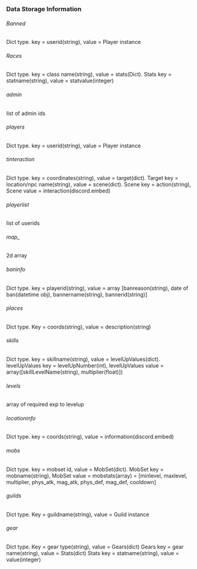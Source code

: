 ### Data Storage Information
###### Banned 
Dict type. 
key = userid(string), value = Player instance

###### Races
Dict type. 
key = class name(string), value = stats(Dict). 
Stats key = statname(string), value = statvalue(integer)

###### admin
list of admin ids

###### players
Dict type. 
key = userid(string), value = Player instance

###### tinteraction
Dict type. 
key = coordinates(string), value = target(dict). 
Target key = location/npc name(string), value = scene(dict). 
Scene key = action(string), Scene value = interaction(discord.embed)

###### playerlist
list of userids

###### map_
2d array

###### baninfo
Dict type. 
key = playerid(string), value = array [banreason(string), date of ban(datetime obj), bannername(string), bannerid(string)]

###### places
Dict type. Key = coords(string), value = description(string)

###### skills
Dict type. 
key = skillname(string), value = levelUpValues(dict). 
levelUpValues key = levelUpNumber(int), levelUpValues value = array([skillLevelName(string), multiplier(float)])

###### levels
array of required exp to levelup

###### locationinfo
Dict type. 
key = coords(string), value = information(discord.embed)

###### mobs
Dict type. key = mobset id, value = MobSet(dict). MobSet key = mobname(string), MobSet value = mobstats(array) = [minlevel, maxlevel, multiplier, phys_atk, mag_atk, phys_def, mag_def, cooldown]

###### guilds
Dict type.
Key = guildname(string), value = Guild instance

###### gear
Dict type.
Key = gear type(string), value = Gears(dict)
Gears key = gear name(string), value = Stats(dict)
Stats key = statname(string), value = value(integer)
